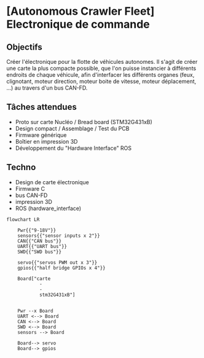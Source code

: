 # [Autonomous Crawler Fleet] Electronique de commande

## Objectifs

Créer l'électronique pour la flotte de véhicules autonomes. Il s'agit de créer une carte la plus compacte possible, que l'on puisse instancier à différents endroits de chaque véhicule, afin d'interfacer les différents organes (feux, clignotant, moteur direction, moteur boite de vitesse, moteur déplacement, ...) au travers d'un bus CAN-FD.


## Tâches attendues
- Proto sur carte Nucléo / Bread board (STM32G431xB)
- Design compact / Assemblage / Test du PCB
- Firmware générique
- Boîtier en impression 3D
- Développement du "Hardware Interface" ROS

## Techno
- Design de carte électronique
- Firmware C
- bus CAN-FD
- impression 3D
- ROS (hardware_interface)

```mermaid
flowchart LR

    Pwr{{"9-18V"}}
    sensors{{"sensor inputs x 2"}}
    CAN{{"CAN bus"}}
    UART{{"UART bus"}}
    SWD{{"SWD bus"}}

    servo{{"servos PWM out x 3"}}
    gpios{{"half bridge GPIOs x 4"}}

    Board["carte
            -
            -
            stm32G431xB"]


    Pwr --x Board
    UART <--> Board
    CAN <--> Board
    SWD <--> Board
    sensors --> Board

    Board--> servo
    Board--> gpios
```


